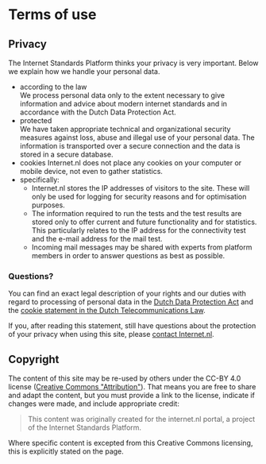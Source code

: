 
# Terms of use

## Privacy

The Internet Standards Platform thinks your privacy is very important. Below
we explain how we handle your personal data.

- according to the law  
  We process personal data only to the extent necessary to give information
  and advice about modern internet standards and in accordance with the Dutch
  Data Protection Act.
- protected  
  We have taken appropriate technical and organizational security measures
  against loss, abuse and illegal use of your personal data. The information
  is transported over a secure connection and the data is stored in a secure
  database.
- cookies
  Internet.nl does not place any cookies on your computer or mobile device,
  not even to gather statistics.
- specifically:
  - Internet.nl stores the IP addresses of visitors to the site. These will
    only be used for logging for security reasons and for optimisation
    purposes.
  - The information required to run the tests and the test results are stored
    only to offer current and future functionality and for statistics. This
    particularly relates to the IP address for the connectivity test and the
    e-mail address for the mail test.
  - Incoming mail messages may be shared with experts from platform members
    in order to answer questions as best as possible.

### Questions?

You can find an exact legal description of your rights and our duties with
regard to processing of personal data in the
[Dutch Data Protection Act](http://wetten.overheid.nl/BWBR0011468)
and the
[cookie statement in the Dutch Telecommunications Law](http://wetten.overheid.nl/BWBR0009950/#Hoofdstuk11_Paragraaf11.1_Artikel11.7a).

If you, after reading this statement, still have questions about the
protection of your privacy when using this site, please
[contact Internet.nl](/contact/).

## Copyright

The content of this site may be re-used by others under the CC-BY 4.0 license
([Creative Commons &quot;Attribution&quot;](https://creativecommons.org/licenses/by/4.0/)).
That means you are free to share and adapt the content, but you must 
provide a link to the license, indicate if changes were made, and include
appropriate credit:

> This content was originally created for the internet.nl portal, a project of
> the Internet Standards Platform.

Where specific content is excepted from this Creative Commons licensing, this
is explicitly stated on the page.
